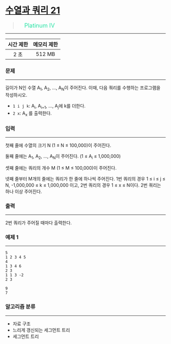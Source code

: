 # [수열과 쿼리 21](https://www.acmicpc.net/problem/16975)

> <img src="https://d2gd6pc034wcta.cloudfront.net/tier/17.svg" width="16" heigth="21" style = "vertical-align: middle;"/>&nbsp;<span style="font-size: 18px; color: #27e2a4;">Platinum IV</span>

***

<div align="center">

|시간 제한|메모리 제한|
|:---:|:---:|
|2 초 |512 MB|

</div>

### 문제

***

길이가 N인 수열 A<sub>1</sub>, A<sub>2</sub>, ..., A<sub>N</sub>이 주어진다. 이때, 다음 쿼리를 수행하는 프로그램을 작성하시오.

* <code>1 i j k</code>: A<sub>i</sub>, A<sub>i+1</sub>, ..., A<sub>j</sub>에 k를 더한다.  
* <code>2 x</code>: A<sub>x</sub> 를 출력한다.

### 입력

***

첫째 줄에 수열의 크기 N (1 ≤ N ≤ 100,000)이 주어진다.

둘째 줄에는 A<sub>1</sub>, A<sub>2</sub>, ..., A<sub>N</sub>이 주어진다. (1 ≤ A<sub>i</sub> ≤ 1,000,000)

셋째 줄에는 쿼리의 개수 M (1 ≤ M ≤ 100,000)이 주어진다.

넷째 줄부터 M개의 줄에는 쿼리가 한 줄에 하나씩 주어진다. 1번 쿼리의 경우 1 ≤ i ≤ j ≤ N, -1,000,000 ≤ k ≤ 1,000,000 이고, 2번 쿼리의 경우 1 ≤ x ≤ N이다. 2번 쿼리는 하나 이상 주어진다.

### 출력

***

2번 쿼리가 주어질 때마다 출력한다.

### 예제 1

***

```
5
1 2 3 4 5
4
1 3 4 6
2 3
1 1 3 -2
2 3
```

```
9
7
```

### 알고리즘 분류

***

* 자료 구조
* 느리게 갱신되는 세그먼트 트리
* 세그먼트 트리

